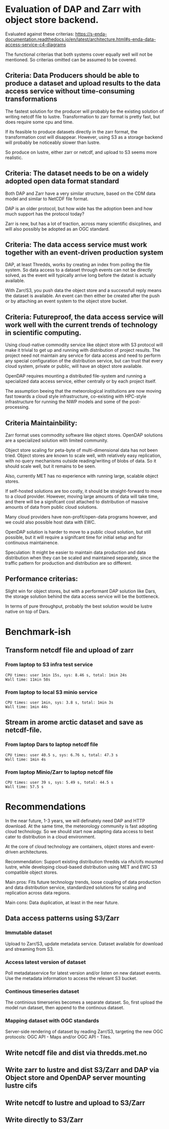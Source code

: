 # Evaluation of DAP and Zarr with object store backend.

Evaluated against these criterias: https://s-enda-documentation.readthedocs.io/en/latest/architecture.html#s-enda-data-access-service-c4-diagrams


The functional criterias that both systems cover equally well will not be mentioned. So criterias omitted  can be assumed to be covered.

## Criteria: Data Producers should be able to produce a dataset and upload results to the data access service without time-consuming transformations

The fastest solution for the producer will probably be the existing solution of writing netcdf file to lustre. Transformation to zarr format is pretty fast, but does require some cpu and time.

If its feasible to produce datasets directly in the zarr format, the transformation cost will disappear. However, using S3 as a storage backend will probably be noticeably slower than lustre. 

So produce on lustre, either zarr or netcdf, and upload to S3 seems more realistic. 

## Criteria: The dataset needs to be on a widely adopted open data format standard
Both DAP and Zarr have a very similar structure, based on the CDM data model and similar to NetCDF file format.

DAP is an older protocol, but how wide has the adoption been and how much support has the protocol today?

Zarr is new, but has a lot of traction, across many scientific disicplines, and will also possibly be adopted as an OGC standard.

## Criteria: The data access service must work together with an event-driven production system
DAP, at least Thredds, works by creating an index from polling the file system. So data access to a dataset through events can not be directly solved, as the event will typically arrive long before the datast is actually available.

With Zarr/S3, you push data the object store and a successfull reply means the dataset is available. An event can then either be created after the push or by attaching an event system to the object store bucket.


## Criteria: Futureproof, the data access service will work well with the current trends of technology in scientific computing.
Using cloud-native commodity service like object store with S3 protocol will make it trivial to get up and running with distribution of project results. The project need not maintain any service for data access and need to perform any special configuration of the distribution service, but can trust that every cloud system, private or public, will have an object store available.

OpenDAP requires mounting a distributed file-system and running a specialized data access service, either centrally or by each project itself.

The assumption beeing that the meteorological institutions are now moving fast towards a cloud style infrastructure, co-existing with HPC-style infrastructure for running the NWP models and some of the post-processing.


## Criteria Maintainbility: 
Zarr format uses commodity software like object stores. OpenDAP solutions are a specialized solution with limited community.

Object store scaling for peta-byte of multi-dimensional data has not been tried. Object stores are known to scale well, with relatively easy replication, with no query mechanisms outside reading/writing of blobs of data. So it should scale well, but it remains to be seen.

Also, currently MET has no experience with running large, scalable object stores.

If self-hosted solutions are too costly, it should be straight-forward to move to a cloud provider. However, moving large amounts of data will take time, and there will be a signifcant cost attached to distribution of massive amounts of data from public cloud solutions.

Many cloud providers have non-profit/open-data programs however, and we could also possible host data with EWC.

OpenDAP solution is harder to move to a public cloud solution, but still possible, but it will require a signifcant time for initial setup and for continuous maintainence.

Speculation: It might be easier to maintain data production and data distribution when they can be scaled and maintained separately, since the traffic pattern for production and distribution are so different.

## Performance criterias: 
Slight win for object stores, but with a performant DAP solution like Dars, the storage solution behind the data access service will be the bottleneck.

In terms of pure throughput, probably the best solution would be lustre native on top of Dars.

# Benchmark-ish

## Transform netcdf file and upload of zarr

### From laptop to S3 infra test service
```
CPU times: user 1min 15s, sys: 8.46 s, total: 1min 24s
Wall time: 11min 58s
```

### From laptop to local S3 minio service
```
CPU times: user 1min, sys: 3.8 s, total: 1min 3s
Wall time: 1min 44s
```

## Stream in arome arctic dataset and save as netcdf-file.

### From laptop Dars to laptop netcdf file
```
CPU times: user 40.5 s, sys: 6.76 s, total: 47.3 s
Wall time: 1min 4s
```

### From laptop Minio/Zarr to laptop netcdf file
```
CPU times: user 39 s, sys: 5.49 s, total: 44.5 s
Wall time: 57.5 s
```

# Recommendations
In the near future, 1-3 years, we will definately need DAP and HTTP download. At the same time, the meteorology community is fast adopting cloud technology. So we should start now adapting data access to best cater to distribution in a cloud environment.

At the core of cloud technology are containers, object stores and event-driven architectures. 

Recommendation: Support existing distribution thredds via nfs/cifs mounted lustre, while developing cloud-based distribution using MET and EWC S3 compatible object stores.

Main pros: Fits future technology trends, loose coupling of data production and data distribution service, standardized solutions for scaling and replication across data regions.

Main cons: Data duplication, at least in the near future.

## Data access patterns using S3/Zarr

### Immutable dataset
Upload to Zarr/S3, update metadata service. Dataset available for download and streaming from S3.

### Access latest version of dataset
Poll metadataservice for latest version and/or listen on new dataset events. Use the metadata information to access the relevant S3 bucket.

### Continous timeseries dataset
The continious timerseries becomes a separate dataset. So, first upload the model run dataset, then append to the continous dataset.

### Mapping dataset with OGC standards
Server-side rendering of dataset by reading Zarr/S3, targeting the new OGC protocols: OGC API - Maps and/or OGC API - Tiles.

## Write netcdf file and dist via thredds.met.no

## Write zarr to lustre and dist S3/Zarr and DAP via Object store and OpenDAP server mounting lustre cifs

## Write netcdf to lustre and upload to S3/Zarr

## Write directly to S3/Zarr